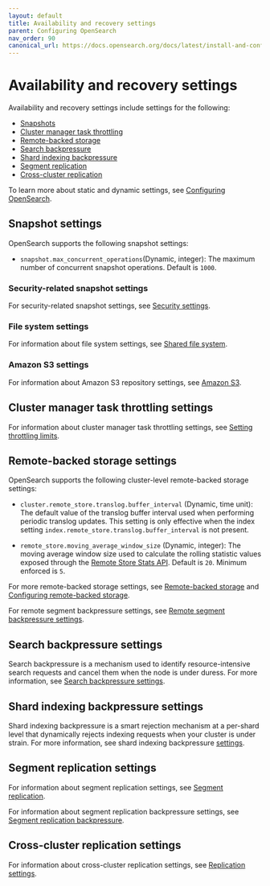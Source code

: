 ```yaml
---
layout: default
title: Availability and recovery settings
parent: Configuring OpenSearch
nav_order: 90
canonical_url: https://docs.opensearch.org/docs/latest/install-and-configure/configuring-opensearch/availability-recovery/
---
```


# Availability and recovery settings

Availability and recovery settings include settings for the following:

- [Snapshots](#snapshot-settings)
- [Cluster manager task throttling](#cluster-manager-task-throttling-settings)
- [Remote-backed storage](#remote-backed-storage-settings)
- [Search backpressure](#search-backpressure-settings)
- [Shard indexing backpressure](#shard-indexing-backpressure-settings)
- [Segment replication](#segment-replication-settings)
- [Cross-cluster replication](#cross-cluster-replication-settings)

To learn more about static and dynamic settings, see [Configuring OpenSearch]({{site.url}}{{site.baseurl}}/install-and-configure/configuring-opensearch/index/).

## Snapshot settings

OpenSearch supports the following snapshot settings:

- `snapshot.max_concurrent_operations`(Dynamic, integer): The maximum number of concurrent snapshot operations. Default is `1000`. 

### Security-related snapshot settings

For security-related snapshot settings, see [Security settings]({{site.url}}{{site.baseurl}}/install-and-configure/configuring-opensearch/security-settings/).

### File system settings

For information about file system settings, see [Shared file system]({{site.url}}{{site.baseurl}}/tuning-your-cluster/availability-and-recovery/snapshots/snapshot-restore/#shared-file-system).

### Amazon S3 settings

For information about Amazon S3 repository settings, see [Amazon S3]({{site.url}}{{site.baseurl}}/tuning-your-cluster/availability-and-recovery/snapshots/snapshot-restore/#amazon-s3).

## Cluster manager task throttling settings

For information about cluster manager task throttling settings, see [Setting throttling limits]({{site.url}}{{site.baseurl}}/tuning-your-cluster/cluster-manager-task-throttling/#setting-throttling-limits).

## Remote-backed storage settings

OpenSearch supports the following cluster-level remote-backed storage settings:

- `cluster.remote_store.translog.buffer_interval` (Dynamic, time unit): The default value of the translog buffer interval used when performing periodic translog updates. This setting is only effective when the index setting `index.remote_store.translog.buffer_interval` is not present. 

- `remote_store.moving_average_window_size` (Dynamic, integer): The moving average window size used to calculate the rolling statistic values exposed through the [Remote Store Stats API]({{site.url}}{{site.baseurl}}/tuning-your-cluster/availability-and-recovery/remote-store/remote-store-stats-api/). Default is `20`. Minimum enforced is `5`. 

For more remote-backed storage settings, see [Remote-backed storage]({{site.url}}{{site.baseurl}}/tuning-your-cluster/availability-and-recovery/remote-store/index/) and [Configuring remote-backed storage]({{site.url}}{{site.baseurl}}/tuning-your-cluster/availability-and-recovery/remote-store/index/#configuring-remote-backed-storage).

For remote segment backpressure settings, see [Remote segment backpressure settings]({{site.url}}{{site.baseurl}}/tuning-your-cluster/availability-and-recovery/remote-store/remote-segment-backpressure/#remote-segment-backpressure-settings).

## Search backpressure settings

Search backpressure is a mechanism used to identify resource-intensive search requests and cancel them when the node is under duress. For more information, see [Search backpressure settings]({{site.url}}{{site.baseurl}}/tuning-your-cluster/availability-and-recovery/search-backpressure/#search-backpressure-settings).

## Shard indexing backpressure settings

Shard indexing backpressure is a smart rejection mechanism at a per-shard level that dynamically rejects indexing requests when your cluster is under strain. For more information, see shard indexing backpressure [settings]({{site.url}}{{site.baseurl}}/tuning-your-cluster/availability-and-recovery/shard-indexing-settings/).

## Segment replication settings

For information about segment replication settings, see [Segment replication]({{site.url}}{{site.baseurl}}/tuning-your-cluster/availability-and-recovery/segment-replication/index/).

For information about segment replication backpressure settings, see [Segment replication backpressure]({{site.url}}{{site.baseurl}}/tuning-your-cluster/availability-and-recovery/segment-replication/backpressure/).

## Cross-cluster replication settings

For information about cross-cluster replication settings, see [Replication settings]({{site.url}}{{site.baseurl}}/tuning-your-cluster/replication-plugin/settings/).
